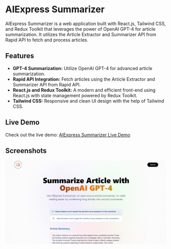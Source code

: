 # AIExpress Summarizer

AIExpress Summarizer is a web application built with React.js, Tailwind CSS, and Redux Toolkit that leverages the power of OpenAI GPT-4 for article summarization. It utilizes the Article Extractor and Summarizer API from Rapid API to fetch and process articles.

## Features

- **GPT-4 Summarization:** Utilize OpenAI GPT-4 for advanced article summarization.
- **Rapid API Integration:** Fetch articles using the Article Extractor and Summarizer API from Rapid API.
- **React.js and Redux Toolkit:** A modern and efficient front-end using React.js with state management powered by Redux Toolkit.
- **Tailwind CSS:** Responsive and clean UI design with the help of Tailwind CSS.

## Live Demo

Check out the live demo: [AIExpress Summarizer Live Demo](https://65b2bd3df3f6e927ae1b9823--dapper-tulumba-cd0b99.netlify.app/)

## Screenshots

![Screenshot](https://github.com/Javad-EB/AIExpress-Summarizer/blob/main/public/AIExpress.jpg)

